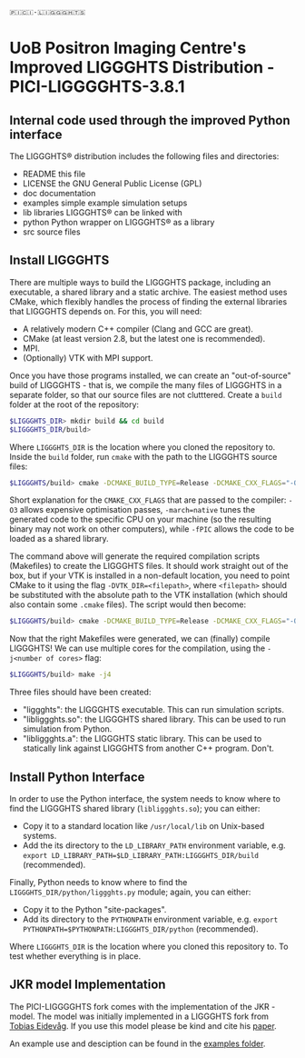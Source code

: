 ```
🇵​​​​​🇮​​​​​🇨​​​​​🇮​​​​​-🇱​​​​​🇮​​​​​🇬​​​​​🇬​​​​​🇬​​​​​🇭​​​​​🇹​​​​​🇸​​​​​
```

# UoB Positron Imaging Centre's Improved LIGGGHTS Distribution - PICI-LIGGGGHTS-3.8.1
## Internal code used through the improved Python interface

The LIGGGHTS® distribution includes the following files and directories:

- README          this file
- LICENSE         the GNU General Public License (GPL)
- doc             documentation
- examples        simple example simulation setups
- lib             libraries LIGGGHTS® can be linked with
- python          Python wrapper on LIGGGHTS® as a library
- src             source files


## Install LIGGGHTS

There are multiple ways to build the LIGGGHTS package, including an executable, a shared library and a static archive. The easiest method uses CMake, which flexibly handles the process of finding the external libraries that LIGGGHTS depends on. For this, you will need:

- A relatively modern C++ compiler (Clang and GCC are great).
- CMake (at least version 2.8, but the latest one is recommended).
- MPI.
- (Optionally) VTK with MPI support.

Once you have those programs installed, we can create an "out-of-source" build of LIGGGHTS - that is, we compile the many files of LIGGGHTS in a separate folder, so that our source files are not clutttered. Create a `build` folder at the root of the repository:

```bash
$LIGGGHTS_DIR> mkdir build && cd build
$LIGGGHTS_DIR/build>
```

Where `LIGGGHTS_DIR` is the location where you cloned the repository to. Inside the `build` folder, run `cmake` with the path to the LIGGGHTS source files:

```bash
$LIGGGHTS/build> cmake -DCMAKE_BUILD_TYPE=Release -DCMAKE_CXX_FLAGS="-O3 -march=native -fPIC" ../src/
```

Short explanation for the `CMAKE_CXX_FLAGS` that are passed to the compiler: `-O3` allows expensive optimisation passes, `-march=native` tunes the generated code to the specific CPU on your machine (so the resulting binary may not work on other computers), while `-fPIC` allows the code to be loaded as a shared library.

The command above will generate the required compilation scripts (Makefiles) to create the LIGGGHTS files. It should work straight out of the box, but if your VTK is installed in a non-default location, you need to point CMake to it using the flag `-DVTK_DIR=<filepath>`, where `<filepath>` should be substituted with the absolute path to the VTK installation (which should also contain some `.cmake` files). The script would then become:

```bash
$LIGGGHTS/build> cmake -DCMAKE_BUILD_TYPE=Release -DCMAKE_CXX_FLAGS="-O3 -march=native -fPIC" -DVTK_DIR=/usr/local/VTK ../src/
```

Now that the right Makefiles were generated, we can (finally) compile LIGGGHTS! We can use multiple cores for the compilation, using the `-j<number of cores>` flag:

```bash
$LIGGGHTS/build> make -j4
```

Three files should have been created:
- "liggghts": the LIGGGHTS executable. This can run simulation scripts.
- "libliggghts.so": the LIGGGHTS shared library. This can be used to run simulation from Python.
- "libliggghts.a": the LIGGGHTS static library. This can be used to statically link against LIGGGHTS from another C++ program. Don't.


## Install Python Interface

In order to use the Python interface, the system needs to know where to find the LIGGGHTS shared library (`libliggghts.so`); you can either:
- Copy it to a standard location like `/usr/local/lib` on Unix-based systems.
- Add the its directory to the `LD_LIBRARY_PATH` environment variable, e.g. `export LD_LIBRARY_PATH=$LD_LIBRARY_PATH:LIGGGHTS_DIR/build` (recommended).

Finally, Python needs to know where to find the `LIGGGHTS_DIR/python/liggghts.py` module; again, you can either:
- Copy it to the Python "site-packages".
- Add its directory to the `PYTHONPATH` environment variable, e.g. `export PYTHONPATH=$PYTHONPATH:LIGGGHTS_DIR/python` (recommended).

Where `LIGGGHTS_DIR` is the location where you cloned this repository to. To test whether everything is in place.



## JKR model Implementation

The PICI-LIGGGGHTS fork comes with the implementation of the JKR - model. The model was initially implemented in a LIGGGHTS fork from [Tobias Eidevåg](https://github.com/eidevag/LIGGGHTS-PUBLIC-JKR). If you use this model please be kind and cite his [paper](https://doi.org/10.1016/j.powtec.2019.10.085).

An example use and desciption can be found in the [examples folder](examples/PICI-LIGGGHTS/).

